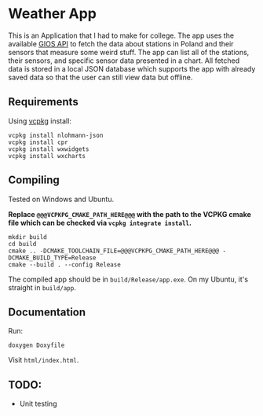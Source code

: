 # Weather App

This is an Application that I had to make for college. The app uses the available [GIOS API](https://powietrze.gios.gov.pl/pjp/content/api) to fetch the data about stations in Poland and their sensors that measure some weird stuff. The app can list all of the stations, their sensors, and specific sensor data presented in a chart. All fetched data is stored in a local JSON database which supports the app with already saved data so that the user can still view data but offline.

## Requirements

Using [vcpkg](https://vcpkg.io/) install:

```
vcpkg install nlohmann-json
vcpkg install cpr
vcpkg install wxwidgets
vcpkg install wxcharts
```

## Compiling

Tested on Windows and Ubuntu.

**Replace `@@@VCPKPG_CMAKE_PATH_HERE@@@` with the path to the VCPKG cmake file which can be checked via `vcpkg integrate install`.**
```
mkdir build
cd build
cmake .. -DCMAKE_TOOLCHAIN_FILE=@@@VCPKPG_CMAKE_PATH_HERE@@@ -DCMAKE_BUILD_TYPE=Release
cmake --build . --config Release
```

The compiled app should be in `build/Release/app.exe`. On my Ubuntu, it's straight in `build/app`.

## Documentation

Run:

```
doxygen Doxyfile
```

Visit `html/index.html`.

## TODO:

- Unit testing